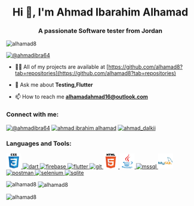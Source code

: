 <h1 align="center">Hi 👋, I'm Ahmad Ibarahim Alhamad</h1>
<h3 align="center">A passionate Software tester from Jordan</h3>

<p align="left"> <img src="https://komarev.com/ghpvc/?username=alhamad8&label=Profile%20views&color=0e75b6&style=flat" alt="alhamad8" /> </p>

<p align="left"> <a href="https://twitter.com/@ahmadibra64" target="blank"><img src="https://img.shields.io/twitter/follow/@ahmadibra64?logo=twitter&style=for-the-badge" alt="@ahmadibra64" /></a> </p>

- 👨‍💻 All of my projects are available at [https://github.com/alhamad8?tab=repositories](https://github.com/alhamad8?tab=repositories)

- 💬 Ask me about **Testing,Flutter**

- 📫 How to reach me **alhamadahmad16@outlook.com**

<h3 align="left">Connect with me:</h3>
<p align="left">
<a href="https://twitter.com/@ahmadibra64" target="blank"><img align="center" src="https://raw.githubusercontent.com/rahuldkjain/github-profile-readme-generator/master/src/images/icons/Social/twitter.svg" alt="@ahmadibra64" height="30" width="40" /></a>
<a href="https://linkedin.com/in/ahmad ibrahim alhamad" target="blank"><img align="center" src="https://raw.githubusercontent.com/rahuldkjain/github-profile-readme-generator/master/src/images/icons/Social/linked-in-alt.svg" alt="ahmad ibrahim alhamad" height="30" width="40" /></a>
<a href="https://instagram.com/ahmad_dalkii" target="blank"><img align="center" src="https://raw.githubusercontent.com/rahuldkjain/github-profile-readme-generator/master/src/images/icons/Social/instagram.svg" alt="ahmad_dalkii" height="30" width="40" /></a>
</p>

<h3 align="left">Languages and Tools:</h3>
<p align="left"> <a href="https://www.w3schools.com/css/" target="_blank" rel="noreferrer"> <img src="https://raw.githubusercontent.com/devicons/devicon/master/icons/css3/css3-original-wordmark.svg" alt="css3" width="40" height="40"/> </a> <a href="https://dart.dev" target="_blank" rel="noreferrer"> <img src="https://www.vectorlogo.zone/logos/dartlang/dartlang-icon.svg" alt="dart" width="40" height="40"/> </a> <a href="https://firebase.google.com/" target="_blank" rel="noreferrer"> <img src="https://www.vectorlogo.zone/logos/firebase/firebase-icon.svg" alt="firebase" width="40" height="40"/> </a> <a href="https://flutter.dev" target="_blank" rel="noreferrer"> <img src="https://www.vectorlogo.zone/logos/flutterio/flutterio-icon.svg" alt="flutter" width="40" height="40"/> </a> <a href="https://git-scm.com/" target="_blank" rel="noreferrer"> <img src="https://www.vectorlogo.zone/logos/git-scm/git-scm-icon.svg" alt="git" width="40" height="40"/> </a> <a href="https://www.w3.org/html/" target="_blank" rel="noreferrer"> <img src="https://raw.githubusercontent.com/devicons/devicon/master/icons/html5/html5-original-wordmark.svg" alt="html5" width="40" height="40"/> </a> <a href="https://www.java.com" target="_blank" rel="noreferrer"> <img src="https://raw.githubusercontent.com/devicons/devicon/master/icons/java/java-original.svg" alt="java" width="40" height="40"/> </a> <a href="https://www.microsoft.com/en-us/sql-server" target="_blank" rel="noreferrer"> <img src="https://www.svgrepo.com/show/303229/microsoft-sql-server-logo.svg" alt="mssql" width="40" height="40"/> </a> <a href="https://www.mysql.com/" target="_blank" rel="noreferrer"> <img src="https://raw.githubusercontent.com/devicons/devicon/master/icons/mysql/mysql-original-wordmark.svg" alt="mysql" width="40" height="40"/> </a> <a href="https://postman.com" target="_blank" rel="noreferrer"> <img src="https://www.vectorlogo.zone/logos/getpostman/getpostman-icon.svg" alt="postman" width="40" height="40"/> </a> <a href="https://www.selenium.dev" target="_blank" rel="noreferrer"> <img src="https://raw.githubusercontent.com/detain/svg-logos/780f25886640cef088af994181646db2f6b1a3f8/svg/selenium-logo.svg" alt="selenium" width="40" height="40"/> </a> <a href="https://www.sqlite.org/" target="_blank" rel="noreferrer"> <img src="https://www.vectorlogo.zone/logos/sqlite/sqlite-icon.svg" alt="sqlite" width="40" height="40"/> </a> </p>

<p><img align="left" src="https://github-readme-stats.vercel.app/api/top-langs?username=alhamad8&show_icons=true&locale=en&layout=compact" alt="alhamad8" /></p>

<p>&nbsp;<img align="center" src="https://github-readme-stats.vercel.app/api?username=alhamad8&show_icons=true&locale=en" alt="alhamad8" /></p>

<p><img align="center" src="https://github-readme-streak-stats.herokuapp.com/?user=alhamad8&" alt="alhamad8" /></p>
